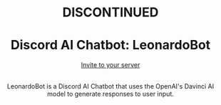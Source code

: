 <center>
  <h1>DISCONTINUED</h1>
  
  <h1>Discord AI Chatbot: LeonardoBot</h1>

  [Invite to your server](https://discord.com/api/oauth2/authorize?client_id=1052757371329454140&permissions=3072&scope=bot%20applications.commands)

  <br>LeonardoBot is a Discord AI Chatbot that uses the OpenAI's Davinci AI model to generate responses to user input.
</center>
